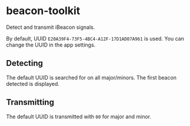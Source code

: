 # beacon-toolkit

Detect and transmit iBeacon signals.

By default, UUID `E20A39F4-73F5-4BC4-A12F-17D1AD07A961` is used. You can change the UUID in the app settings.

## Detecting

The default UUID is searched for on all major/minors. The first beacon detected is displayed.

## Transmitting

The default UUID is transmitted with `00` for major and minor.
